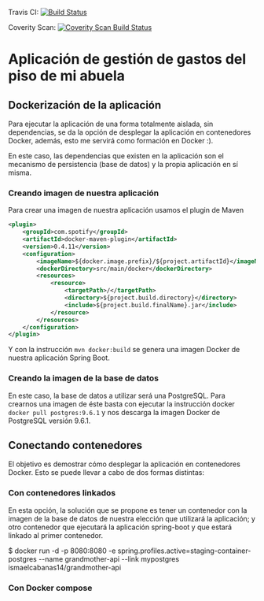 Travis CI:
[![Build Status](https://travis-ci.org/ismaelcabanas/grandmother-app.svg?branch=development)](https://travis-ci.org/ismaelcabanas/grandmother-app)

Coverity Scan:
[![Coverity Scan Build Status](https://scan.coverity.com/projects/11594/badge.svg)](https://scan.coverity.com/projects/11594)


# Aplicación de gestión de gastos del piso de mi abuela

## Dockerización de la aplicación

Para ejecutar la aplicación de una forma totalmente aislada, sin dependencias, 
se da la opción de desplegar la aplicación en contenedores Docker, además, esto
me servirá como formación en Docker :).

En este caso, las dependencias que existen en la aplicación son el mecanismo de persistencia (base de datos) y 
la propia aplicación en sí misma. 

### Creando imagen de nuestra aplicación

Para crear una imagen de nuestra aplicación usamos el plugin de Maven 
```xml
<plugin>
	<groupId>com.spotify</groupId>
	<artifactId>docker-maven-plugin</artifactId>
	<version>0.4.11</version>
	<configuration>
		<imageName>${docker.image.prefix}/${project.artifactId}</imageName>
		<dockerDirectory>src/main/docker</dockerDirectory>
		<resources>
			<resource>
				<targetPath>/</targetPath>
				<directory>${project.build.directory}</directory>
				<include>${project.build.finalName}.jar</include>
			</resource>
		</resources>
	</configuration>
</plugin>
```
Y con la instrucción
`mvn docker:build` se genera una imagen Docker de nuestra aplicación Spring Boot.

### Creando la imagen de la base de datos
En este caso, la base de datos a utilizar será una PostgreSQL. Para crearnos una 
imagen de éste basta con ejecutar la instrucción docker `docker pull postgres:9.6.1` y nos 
descarga la imagen Docker de PostgreSQL versión 9.6.1.


## Conectando contenedores

El objetivo es demostrar cómo desplegar la 
aplicación en contenedores Docker. Esto se puede llevar a cabo de dos formas distintas:

### Con contenedores linkados
En esta opción, la solución que se propone es tener un contenedor con la imagen 
de la base de datos de nuestra elección que utilizará la aplicación; y otro 
contenedor que ejecutará la aplicación spring-boot y que estará 
linkado al primer contenedor.

$ docker run -d -p 8080:8080 -e spring.profiles.active=staging-container-postgres --name grandmother-api --link mypostgres ismaelcabanas14/grandmother-api


### Con Docker compose

